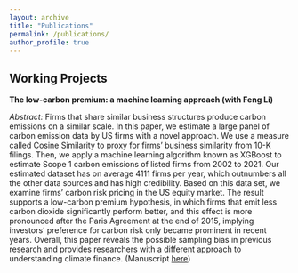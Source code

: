 ```yaml
---
layout: archive
title: "Publications"
permalink: /publications/
author_profile: true
---
```


<!-- {% if author.googlescholar %}
  You can also find my articles on <u><a href="{{author.googlescholar}}">my Google Scholar profile</a>.</u>
{% endif %}

{% include base_path %}

{% for post in site.publications reversed %}
  {% include archive-single.html %}
{% endfor %} -->

Working Projects
------

**The low-carbon premium: a machine learning approach (with Feng Li)**

*Abstract:* 
Firms that share similar business structures produce carbon emissions on a similar scale. In this paper, we estimate a large panel of carbon emission data by US firms with a novel approach. We use a measure called Cosine Similarity to proxy for firms’ business similarity from 10-K filings. Then, we apply a machine learning
algorithm known as XGBoost to estimate Scope 1 carbon emissions of listed firms from 2002 to 2021. Our estimated dataset has on average 4111 firms per year, which outnumbers all the other data sources and has high credibility. Based on this data set, we examine firms’ carbon risk pricing in the US equity market. The result supports a low-carbon premium hypothesis, in which firms that emit less carbon dioxide significantly perform better, and this effect is more pronounced after the Paris Agreement at the end of 2015, implying investors’ preference for carbon risk only became prominent in recent years. Overall, this paper reveals the possible sampling bias in previous research and provides researchers with a different approach to understanding climate finance.
(Manuscript [here](https://github.com/thegreenflamingo/academicpages.github.io/blob/master/_publications/The_low_carbon_premium_V4_.pdf))

